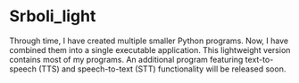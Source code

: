 # Srboli_light
Through time, I have created multiple smaller Python programs. Now, I have combined them into a single executable application. This lightweight version contains most of my programs. An additional program featuring text-to-speech (TTS) and speech-to-text (STT) functionality will be released soon.
